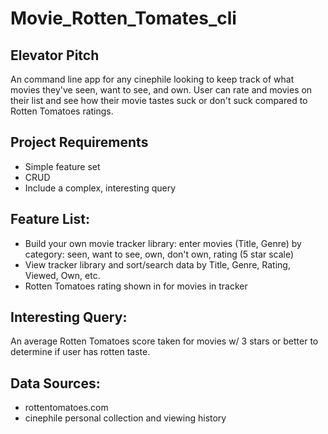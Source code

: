 Movie_Rotten_Tomates_cli
==============

## Elevator Pitch
An command line app for any cinephile looking to keep track of what movies they've seen,
want to see, and own. User can rate and movies on their list and see how their movie tastes
suck or don't suck compared to Rotten Tomatoes ratings.

## Project Requirements

  * Simple feature set
  * CRUD
  * Include a complex, interesting query

## Feature List:

   * Build your own movie tracker library: enter movies (Title, Genre)
     by category: seen, want to see, own, don't own, rating (5 star scale)
   * View tracker library and sort/search data by Title, Genre,
     Rating, Viewed, Own, etc.
   * Rotten Tomatoes rating shown in for movies in tracker

## Interesting Query:

An average Rotten Tomatoes score taken for movies w/ 3 stars or better to determine
if user has rotten taste.

## Data Sources:

   * rottentomatoes.com
   * cinephile personal collection and viewing history
